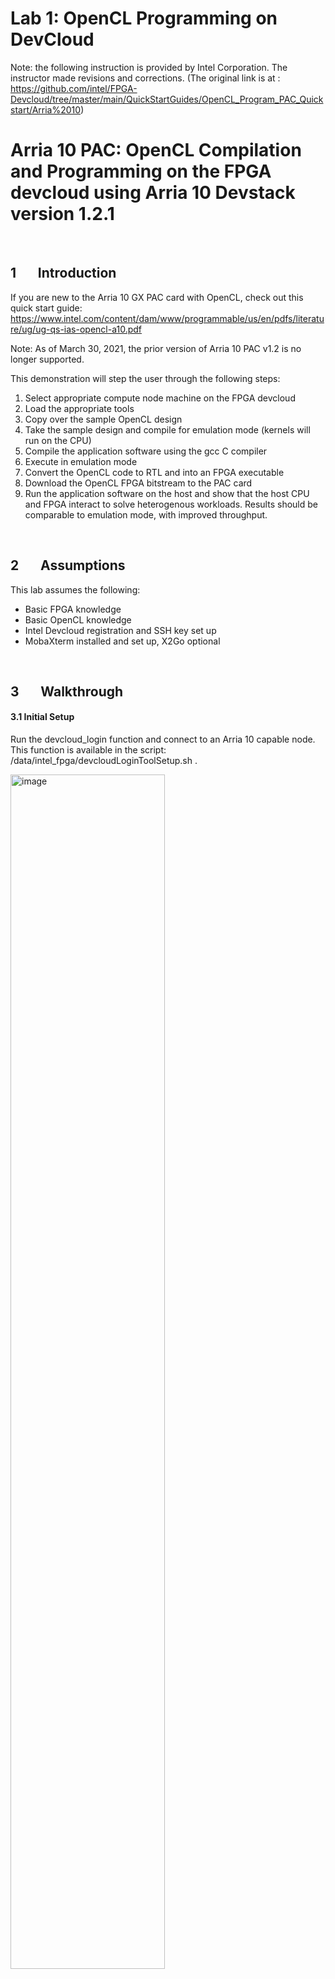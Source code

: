 # Lab 1: OpenCL Programming on DevCloud

Note: the following instruction is provided by Intel Corporation. The instructor made revisions and corrections.
(The original link is at : https://github.com/intel/FPGA-Devcloud/tree/master/main/QuickStartGuides/OpenCL_Program_PAC_Quickstart/Arria%2010)

# Arria 10 PAC: OpenCL Compilation and Programming on the FPGA devcloud using Arria 10 Devstack version 1.2.1

 <br/>

## 1&nbsp;&nbsp;&nbsp;&nbsp;&nbsp;&nbsp;&nbsp;Introduction

If you are new to the Arria 10 GX PAC card with OpenCL, check out this quick start guide:\
https://www.intel.com/content/dam/www/programmable/us/en/pdfs/literature/ug/ug-qs-ias-opencl-a10.pdf

Note: As of March 30, 2021, the prior version of Arria 10 PAC v1.2 is no longer supported.

This demonstration will step the user through the following steps:

1. Select appropriate compute node machine on the FPGA devcloud
2. Load the appropriate tools
3. Copy over the sample OpenCL design
4. Take the sample design and compile for emulation mode (kernels will run on the CPU)
5. Compile the application software using the gcc C compiler
6. Execute in emulation mode
7. Convert the OpenCL code to RTL and into an FPGA executable 
8. Download the OpenCL FPGA bitstream to the PAC card
9. Run the application software on the host and show that the host CPU  and FPGA interact to solve heterogenous workloads. Results should be comparable to emulation mode, with improved throughput.

<br/>

## 2&nbsp;&nbsp;&nbsp;&nbsp;&nbsp;&nbsp;&nbsp;Assumptions

This lab assumes the following:

- Basic FPGA knowledge
- Basic OpenCL knowledge
- Intel Devcloud registration and SSH key set up
- MobaXterm installed and set up, X2Go optional

<br/>

## 3&nbsp;&nbsp;&nbsp;&nbsp;&nbsp;&nbsp;&nbsp;Walkthrough

#### 3.1 Initial Setup

Run the devcloud_login function and connect to an Arria 10 capable node. This function is available in the script: /data/intel_fpga/devcloudLoginToolSetup.sh .

<img src="https://user-images.githubusercontent.com/59750149/83576210-129e0280-a4e6-11ea-8f32-46af9ff40a4d.png" alt="image" width=70% />

Select option 1 or option 5 and connect to an Arria 10 ready compute node.

Once on this node, run tools_setup. 

```
tools_setup
```

Select the Arria 10 PAC Compilation and Programming - RTL AFU, OpenCL option version 1.2.1.

Make working directory

```bash
mkdir A10_OPENCL_AFU
```

We will then copy the example folder into this project folder. 

Type this into the terminal:

```bash
cp -r /opt/intelFPGA_pro/quartus_19.2.0b57/hld/examples_aoc/hello_world A10_OPENCL_AFU
cp -r /opt/intelFPGA_pro/quartus_19.2.0b57/hld/examples_aoc/common A10_OPENCL_AFU
cd A10_OPENCL_AFU
```

Check to make sure connectivity to the Arria 10 PAC card looks ok:

```
aocl diagnose
```

Look for DIAGNOSTIC_PASSED.

#### 3.2 Running OpenCL in emulation mode

The first step of the OpenCL flow is to compile and execute the design for emulation mode. This step allows you to quickly verify the functionality of your code on the CPU without performing the conversion from OpenCL to RTL and from RTL to an FPGA executable, which takes up to an hour.

```
cd hello_world
aoc -march=emulator -v device/hello_world.cl -o bin/hello_world_emulation.aocx
ln -sf hello_world_emulation.aocx bin/hello_world.aocx
```

The next step is to compile the host code. Note: use make clean followed by make to force a recompile.

```
make
```

Now run for the host code binary.
Note that the with the environment setting shown, the host code knows the .aocx file is for emulation execution on the CPU and not on the FPGA card.

For version 1.2.1, you need to run emulation with this command:

```
./bin/host -emulator
```

You should see a list of parameters and Kernel execution is complete.

#### 3.3 Compiling OpenCL code into an FPGA executable

Now that you have emulated your design, you can run the steps to convert OpenCL to RTL, which will subsequently get compiled in Quartus to produce an FPGA executable .aocx file using the following command. This step will take approximately one hour.
(Make sure you are current in directory 'A10_OPENCL_AFU/hello_world' before executing the following command.)
```
aoc device/hello_world.cl -o bin/hello_world_fpga.aocx -board=pac_a10
```



#### 3.4 Converting the 1.2.1 version of .aocx to an unsigned .aocx file

```
cd bin
```

```
source $AOCL_BOARD_PACKAGE_ROOT/linux64/libexec/sign_aocx.sh -H openssl_manager -i hello_world_fpga.aocx -r NULL -k NULL -o hello_world_fpga_unsigned.aocx
```

Because no root key or code signing key is provided, the script asks if you would like to create an unsigned bitstream, as shown below. Type Y to accept an unsigned bitstream.

&nbsp;&nbsp;&nbsp;&nbsp;&nbsp;&nbsp;&nbsp;&nbsp;&nbsp;No root key specified.  Generate unsigned bitstream? Y = yes, N = no: **Y**\
&nbsp;&nbsp;&nbsp;&nbsp;&nbsp;&nbsp;&nbsp;&nbsp;&nbsp;No CSK specified.  Generate unsigned bitstream? Y = yes, N = no: **Y**

#### 3.5 Downloading the bit stream into the PAC card

The executable that you run on the FPGA on the PAC card is called an .aocx file (Altera OpenCL executable).

To see what FPGA accelerator cards are available, we type the following into the terminal. 

```bash
aoc --list-boards
```

You will observe the pac_10 board is available. Next, as you did during the initial step, run the aocl diagnose command so that you can get the device name.

```
aocl diagnose
```

Observe that the device name is acl0. (Note that it is letter 'l' between 'ac' and zero in the device name.)

Next, you need to create the unsigned version of the .aocx file. 

#### 3.6 Programming the Arria 10 GX PAC Card

Next, you will program the PAC card with hello_world_fpga_unsigned.aocx (version 1.2.1) FPGA executable with one of the following commands:

```
aocl program acl0 hello_world_fpga_unsigned.aocx
```



#### 3.7 Running the host code 

You have already run `make` to build the CPU host executable in the prior section, so it's not necessary to compile the host code again. Simply run the following command to run a heterogeneous workload that combines CPU and FPGA execution to utilizing the CPU and FPGA working in tandem.

```bash
./host
```



## 4&nbsp;&nbsp;&nbsp;&nbsp;&nbsp;&nbsp;&nbsp;Batch Submission

The batch script attached above  can be use to launch the OpenCL emulation flow, followed by the compilation and FPGA board programming flow using aocl commands. **Adjust commands within the script to your own needs.**

From the headnode login-2, run this command:

```
devcloud_login -b A10PAC 1.2.1 A10_v1.2.1_opencl_batch.sh
```

To see the resulting terminal output, consult the files:

A10_v1.2.1_opencl_batch.sh.exxxxxx\
A10_v1.2.1_opencl_batch.sh.oxxxxxx

xxxxxxx is a unique job ID. The .exxxxxx file is the error log and the .oxxxxxx file is the terminal log where success or failure of the commands can be determined. Note that log files dont get updated until the end of the job.

<br/>

## 5&nbsp;&nbsp;&nbsp;&nbsp;&nbsp;&nbsp;&nbsp;Document Revision History

List the revision history for the application note.

| Name             | Date      | Changes                                      |
| ---------------- | --------- | :------------------------------------------- |
| Larry Landis     | 4/2/2020  | Initial Release                              |
| Larry Landis     | 4/28/2020 | Added sign_aocx.sh for v1.2.1                |
| Larry Landis     | 5/8/2020  | ./bin/host -emulator argument for v1.2.1     |
| Damaris Renteria | 5/29/2020 | Added batch script                           |
| Larry Landis     | 8/5/2020  | Misc edits per Ruben feedback                |
| Larry Landis     | 4/6/2021  | Remove 1.2 commands as we only support 1.2.1 |
| Larry Landis     | 4/30/2021 | Clarify flow for v1.2.1                      |





